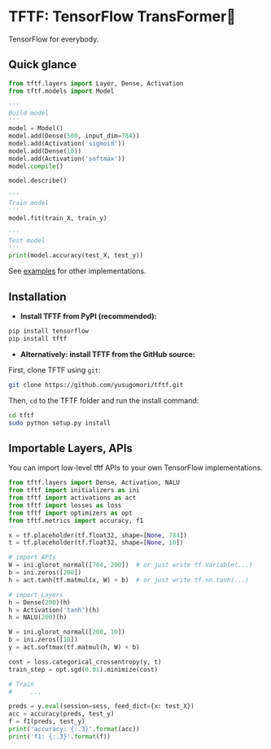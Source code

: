 # TFTF: TensorFlow TransFormer🍔

TensorFlow for everybody.

## Quick glance

```python
from tftf.layers import Layer, Dense, Activation
from tftf.models import Model

'''
Build model
'''
model = Model()
model.add(Dense(500, input_dim=784))
model.add(Activation('sigmoid'))
model.add(Dense(10))
model.add(Activation('softmax'))
model.compile()

model.describe()

'''
Train model
'''
model.fit(train_X, train_y)

'''
Test model
'''
print(model.accuracy(test_X, test_y))
```

See [examples](https://github.com/yusugomori/tftf/tree/master/examples) for other implementations.

## Installation

- **Install TFTF from PyPI (recommended):**

```sh
pip install tensorflow
pip install tftf
```

- **Alternatively: install TFTF from the GitHub source:**

First, clone TFTF using `git`:

```sh
git clone https://github.com/yusugomori/tftf.git
```

 Then, `cd` to the TFTF folder and run the install command:
```sh
cd tftf
sudo python setup.py install
```

## Importable Layers, APIs

You can import low-level tftf APIs to your own TensorFlow implementations.

```python
from tftf.layers import Dense, Activation, NALU
from tftf import initializers as ini
from tftf import activations as act
from tftf import losses as loss
from tftf import optimizers as opt
from tftf.metrics import accuracy, f1

x = tf.placeholder(tf.float32, shape=[None, 784])
t = tf.placeholder(tf.float32, shape=[None, 10])

# import APIs
W = ini.glorot_normal([784, 200])  # or just write tf.Variable(...)
b = ini.zeros([200])
h = act.tanh(tf.matmul(x, W) + b)  # or just write tf.nn.tanh(...)

# import Layers
h = Dense(200)(h)
h = Activation('tanh')(h)
h = NALU(200)(h)

W = ini.glorot_normal([200, 10])
b = ini.zeros([10])
y = act.softmax(tf.matmul(h, W) + b)

cost = loss.categorical_crossentropy(y, t)
train_step = opt.sgd(0.01).minimize(cost)

# Train
#     ...

preds = y.eval(session=sess, feed_dict={x: test_X})
acc = accuracy(preds, test_y)
f = f1(preds, test_y)
print('accuracy: {:.3}'.format(acc))
print('f1: {:.3}'.format(f))
```
